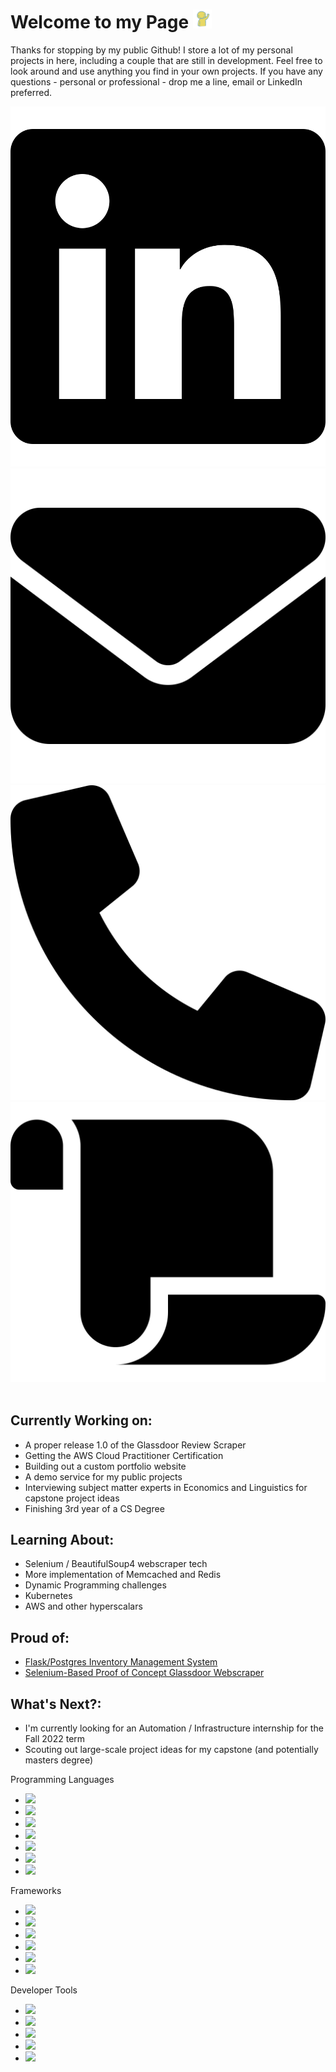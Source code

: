 <link rel="stylesheet" href="./assets/css/style.css">
<div class="title">
<h1>Welcome to my Page <img title = 'Courtesy of https://arrteasea-seamssewsoft.carrd.co/' class = 'gif' src='./files/wave.gif' width = '30px' height = '30px'/></h1>
</div>

Thanks for stopping by my public Github! I store a lot of my personal projects in here, including a couple that are still in development. Feel free to look around and use anything you find in your own projects. If you have any questions - personal or professional - drop me a line, email or LinkedIn preferred.

<div class="d-flex">
    <div class="social-icons">
        <a class="social-icon" href="https://www.linkedin.com/in/jacobkszan/"><img src="./icons/linkedin-icon.svg" class="social-icon"></img></a>
        <a class="social-icon" href="mailto:jacobkszan@gmail.com"><img src="./icons/envelope-solid.svg" class="social-icon"></img></a>
        <a class="social-icon" href="tel:289-501-3330"><img src="./icons/phone-solid.svg" class="social-icon"></img></a>
        <a class="social-icon" href="./files/Resume-JacobKszan.pdf"><img src="./icons/scroll-solid.svg" class="social-icon"></img></a>
    </div>
</div>

<br>

Currently Working on:
-
- A proper release 1.0 of the Glassdoor Review Scraper
- Getting the AWS Cloud Practitioner Certification
- Building out a custom portfolio website
- A demo service for my public projects
- Interviewing subject matter experts in Economics and Linguistics for capstone project ideas
- Finishing 3rd year of a CS Degree

Learning About:
-
- Selenium / BeautifulSoup4 webscraper tech
- More implementation of Memcached and Redis
- Dynamic Programming challenges
- Kubernetes
- AWS and other hyperscalars

Proud of:
-
- <a href="https://github.com/jkszan/shopify-CRUD-Challenge">Flask/Postgres Inventory Management System</a>
- <a href="https://github.com/jkszan/Review-Analyzer">Selenium-Based Proof of Concept Glassdoor Webscraper</a>

What's Next?:
-
- I'm currently looking for an Automation / Infrastructure internship for the Fall 2022 term
- Scouting out large-scale project ideas for my capstone (and potentially masters degree)



<div class = "mb-title">
<div class="subheading mb-3">Programming Languages</div>
    <ul class="list-inline dev-icons">
        <li class="list-inline-item">
            <img class = "icon" src="https://cdn.jsdelivr.net/gh/devicons/devicon/icons/python/python-original-wordmark.svg" />
        </li>
        <li class="list-inline-item">
            <img class = "icon" src="https://cdn.jsdelivr.net/gh/devicons/devicon/icons/java/java-original-wordmark.svg" />
        </li>
        <li class="list-inline-item">
            <img class = "icon" src="https://cdn.jsdelivr.net/gh/devicons/devicon/icons/groovy/groovy-original.svg" />
        </li>
        <li class="list-inline-item">
            <img class = "icon" src="https://cdn.jsdelivr.net/gh/devicons/devicon/icons/postgresql/postgresql-original-wordmark.svg" />
        </li>
        <li class="list-inline-item">
            <img class = "icon" src="https://cdn.jsdelivr.net/gh/devicons/devicon/icons/mysql/mysql-original-wordmark.svg" />
        </li>
        <li class="list-inline-item">
            <img class = "icon" src="https://cdn.jsdelivr.net/gh/devicons/devicon/icons/go/go-original.svg" />
        </li>
        <li class="list-inline-item">
            <img class = "icon" src="https://cdn.jsdelivr.net/gh/devicons/devicon/icons/cplusplus/cplusplus-original.svg" />
        </li>
    </ul>
</div>

<div class="mb-5">
    <div class="subheading mb-3">Frameworks</div>
    <ul class="list-inline dev-icons">
        <li class="list-inline-item">
            <img class="icon" src="https://cdn.jsdelivr.net/gh/devicons/devicon/icons/jenkins/jenkins-original.svg" />
        </li>
        <li class="list-inline-item">
            <img class="icon" src="https://cdn.jsdelivr.net/gh/devicons/devicon/icons/docker/docker-original-wordmark.svg" />
        </li>
        <li class="list-inline-item">
            <img class="icon" src="https://cdn.jsdelivr.net/gh/devicons/devicon/icons/ansible/ansible-original-wordmark.svg" />
        </li>
        <li class="list-inline-item">
            <img class="icon" src="https://cdn.jsdelivr.net/gh/devicons/devicon/icons/amazonwebservices/amazonwebservices-original-wordmark.svg" />
        </li>
        <li class="list-inline-item">
            <img class="icon" src="https://cdn.jsdelivr.net/gh/devicons/devicon/icons/flask/flask-original.svg" />
        </li>
        <li class="list-inline-item">
            <img class="icon" src="https://cdn.jsdelivr.net/gh/devicons/devicon/icons/selenium/selenium-original.svg" />
        </li>
    </ul>
</div>

<div class="mb-5">
    <div class="subheading mb-3">Developer Tools</div>
    <ul class="list-inline dev-icons">
        <li class="list-inline-item">
            <img class="icon" src="https://cdn.jsdelivr.net/gh/devicons/devicon/icons/linux/linux-original.svg" />
        </li>
        <li class="list-inline-item">
            <img class="icon" src="https://cdn.jsdelivr.net/gh/devicons/devicon/icons/git/git-original.svg" />
        </li>
        <li class="list-inline-item">
            <img class="icon" src="https://cdn.jsdelivr.net/gh/devicons/devicon/icons/confluence/confluence-original-wordmark.svg" />
        </li>
        <li class="list-inline-item">
            <img class="icon" src="https://cdn.jsdelivr.net/gh/devicons/devicon/icons/jira/jira-original-wordmark.svg" />
        </li>
        <li class="list-inline-item">
            <img class = "icon" src="https://cdn.jsdelivr.net/gh/devicons/devicon/icons/bitbucket/bitbucket-original-wordmark.svg" />
        </li>
    </ul>
</div>